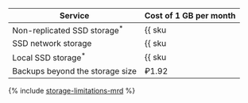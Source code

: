 | Service | Cost of 1 GB per month |
| --- | --- |
| Non-replicated SSD storage<sup>*</sup> | {{ sku|RUB|mdb.cluster.network-ssd-nonreplicated.redis|month|string }} |
| SSD network storage | {{ sku|RUB|mdb.cluster.network-nvme.redis|month|string }} |
| Local SSD storage<sup>*</sup> | {{ sku|RUB|mdb.cluster.local-nvme.redis|month|string }} |
| Backups beyond the storage size | ₽1.92 |

{% include [storage-limitations-mrd](../../_includes/mdb/mrd/storage-limitations-note.md) %}
